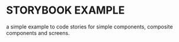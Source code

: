# STORYBOOK EXAMPLE

a simple example to code stories for simple components, composite components and screens.
